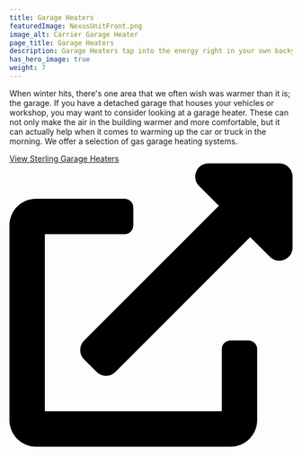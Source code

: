```yaml
---
title: Garage Heaters
featuredImage: NexusUnitFront.png
image_alt: Carrier Garage Heater
page_title: Garage Heaters
description: Garage Heaters tap into the energy right in your own backyard. Explore our garage heaters to find yours.
has_hero_image: true
weight: 7
---
```


When winter hits, there's one area that we often wish was warmer than it is; the garage. If you have a detached garage that houses your vehicles or workshop, you may want to consider looking at a garage heater. These can not only make the air in the building warmer and more comfortable, but it can actually help when it comes to warming up the car or truck in the morning. We offer a selection of gas garage heating systems.

<a href="https://www.sterlinghvac.com/gas-fired-unit-heaters" class="btn btn-primary btn-external" target="_blank" rel="noopener noreferrer">View Sterling Garage Heaters<svg xmlns="http://www.w3.org/2000/svg" viewBox="0 0 512 512"><path d="M432,320H400a16,16,0,0,0-16,16V448H64V128H208a16,16,0,0,0,16-16V80a16,16,0,0,0-16-16H48A48,48,0,0,0,0,112V464a48,48,0,0,0,48,48H400a48,48,0,0,0,48-48V336A16,16,0,0,0,432,320ZM488,0h-128c-21.37,0-32.05,25.91-17,41l35.73,35.73L135,320.37a24,24,0,0,0,0,34L157.67,377a24,24,0,0,0,34,0L435.28,133.32,471,169c15,15,41,4.5,41-17V24A24,24,0,0,0,488,0Z"/></svg></a>
